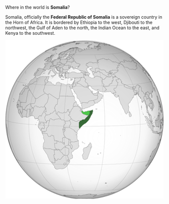 Where in the world is **Somalia**?
<!--question-->
Somalia, officially the **Federal Republic of Somalia** is a sovereign country in the Horn of Africa. It is bordered by Ethiopia to the west, Djibouti to the northwest, the Gulf of Aden to the north, the Indian Ocean to the east, and Kenya to the southwest.

![Map of Somalia](images/Somalia_(orthographic_projection).svg)